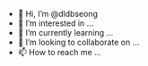 - 👋 Hi, I’m @dldbseong
- 👀 I’m interested in ...
- 🌱 I’m currently learning ...
- 💞️ I’m looking to collaborate on ...
- 📫 How to reach me ...

<!---
dldbseong/dldbseong is a ✨ special ✨ repository because its `README.md` (this file) appears on your GitHub profile.
You can click the Preview link to take a look at your changes.
--->
